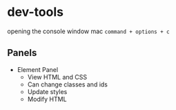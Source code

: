 # dev-tools
opening the console window mac `command + options + c`

## Panels
+ Element Panel
  + View HTML and CSS
  + Can change classes and ids
  + Update styles
  + Modify HTML
